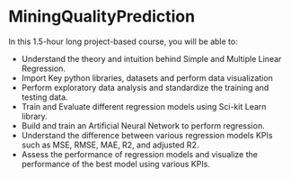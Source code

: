 # MiningQualityPrediction

In this 1.5-hour long project-based course, you will be able to:
- Understand the theory and intuition behind Simple and Multiple Linear Regression.
- Import Key python libraries, datasets and perform data visualization
- Perform exploratory data analysis and standardize the training and testing data.
- Train and Evaluate different regression models using Sci-kit Learn library.
- Build and train an Artificial Neural Network to perform regression.
- Understand the difference between various regression models KPIs such as MSE, RMSE, MAE, R2, and adjusted R2.
- Assess the performance of regression models and visualize the performance of the best model using various KPIs.
